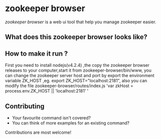 # zookeeper browser

 

*zookeeper browser* is a web ui tool that help you manage zookeeper easier.

## What does this zookeeper browser looks like?
 

## How to make it run ?
First you need to install nodejs(v4.2.4) ,the copy the zookeeper browser releases to your computer,start it from zookeeper-browser/bin/www,
you can change the zookeeper server host and port by export the environment variable ZK_HOST ,eg. export ZK_HOST="localhost:2181", also you can modify the file zookeeper-browser/routes/index.js
'var zkHost = process.env.ZK_HOST || 'localhost:2181' ' 



## Contributing

- Your favourite command isn't covered?
- You can think of more examples for an existing command?

Contributions are most welcome!
 
 

